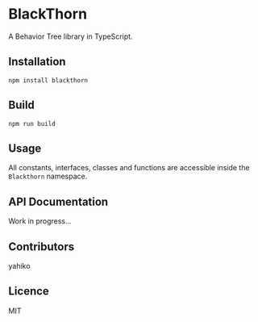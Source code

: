 # BlackThorn #

A Behavior Tree library in TypeScript.


## Installation ##
	npm install blackthorn


## Build ##
	npm run build


## Usage ##

All constants, interfaces, classes and functions are accessible inside the `Blackthorn` namespace.


## API Documentation ##
Work in progress...


## Contributors ##
yahiko


## Licence ##
MIT
